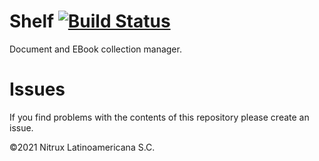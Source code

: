 # Shelf [![Build Status](https://travis-ci.org/Nitrux/shelf.svg?branch=main)](https://travis-ci.org/Nitrux/shelf)

Document and EBook collection manager.

# Issues
If you find problems with the contents of this repository please create an issue.

©2021 Nitrux Latinoamericana S.C.
